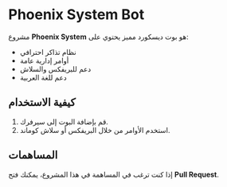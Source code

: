 # Phoenix System Bot

مشروع **Phoenix System** هو بوت ديسكورد مميز يحتوي على:
- نظام تذاكر احترافي
- أوامر إدارية عامة
- دعم للبريفكس والسلاش
- دعم للغة العربية

## كيفية الاستخدام
1. قم بإضافة البوت إلى سيرفرك.
2. استخدم الأوامر من خلال البريفكس أو سلاش كوماند.
   
## المساهمات
إذا كنت ترغب في المساهمة في هذا المشروع، يمكنك فتح **Pull Request**.
